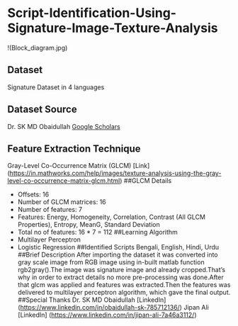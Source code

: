 # Script-Identification-Using-Signature-Image-Texture-Analysis
!(Block_diagram.jpg)
## Dataset
Signature Dataset in 4 languages
## Dataset Source
Dr. SK MD Obaidullah [Google Scholars](https://scholar.google.co.in/citations?user=0V4axiUAAAAJ&hl=en)
## Feature Extraction Technique
Gray-Level Co-Occurrence Matrix (GLCM) [Link] (https://in.mathworks.com/help/images/texture-analysis-using-the-gray-level-co-occurrence-matrix-glcm.html)
##GLCM Details
- Offsets: 16
- Number of GLCM matrices: 16
- Number of features: 7
- Features: Energy, Homogeneity, Correlation, Contrast (All GLCM Properties), Entropy, MeanG, Standard Deviation
- Total no of features: 16 * 7 = 112
##Learning Algorithm
- Multilayer Perceptron
- Logistic Regression
##Identified Scripts
Bengali, English, Hindi, Urdu
##Brief Description
After importing the dataset it was converted into gray scale image from RGB image using in-built matlab function rgb2gray().The image was signature image and already cropped.That’s why in order to extract details no more pre-processing was done.After that glcm was applied and features was extracted.Then the features was delivered to multilayer perceptron algorithm, which gave the final output.
##Special Thanks
Dr. SK MD Obaidullah [LinkedIn] (https://www.linkedin.com/in/obaidullah-sk-785712136/)
Jipan Ali [LinkedIn] (https://www.linkedin.com/in/jipan-ali-7a46a3112/)
